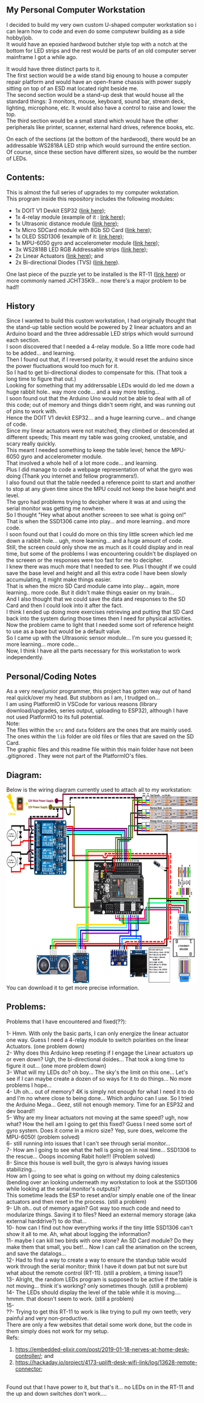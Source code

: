 ## My Personal Computer Workstation<br>

I decided to build my very own custom U-shaped computer workstation so i can learn how to code and even do some computewr building as a side hobby/job.<br>
It would have an epoxied hardwood butcher style top with a notch at the bottom for LED strips and the rest would be parts of an old computer server mainframe I got a while ago.<br>

It would have three distinct parts to it.<br>
The first section would be a wide stand big enoung to house a computer repair platform and would have an open-frame chassis with power supply sitting on top of an ESD mat located right beside me.<br>
The second section would be a stand-up desk that would house all the standard things: 3 monitors, mouse, keyboard, sound bar, stream deck, lighting, microphone, etc. It would also have a control to raise and lower the top.<br>
The third section would be a small stand which would have the other peripherals like printer, scanner, external hard drives, reference books, etc.<br>

On each of the sections (at the bottom of the hardwood), there would be an addressable WS2818A LED strip which would surround the entire section.<br>
Of course, since these section have different sizes, so would be the number of LEDs.<br>

## Contents:<br>
This is almost the full series of upgrades to my computer wokstation.<br>
This program inside this repository includes the following modules:<br>
- 1x DOIT V1 Devkit ESP32 (<a href="https://randomnerdtutorials.com/getting-started-with-esp32/" target="_blank">link here</a>);<br>
- 1x 4-relay module (example of it : <a href="https://www.amazon.ca/ELEGOO-Channel-Optocoupler-Arduino-Raspberry/dp/B06XCKQ1M9?th=1" target="_blank">link here</a>);<br>
- 1x Ultrasonic distance module (<a href="https://www.hackster.io/csw1/ultrasonic-sensor-with-arduino-uno-f33ca1" target="_blank">link here</a>);<br>
- 1x Micro SDCard module with 8Gb SD Card (<a href="https://www.amazon.ca/Storage-Memory-Shield-Module-Arduino/dp/B01IPCAP72" target="_blank">link here</a>);<br>
- 1x OLED SSD1306 (example of it: <a href="https://www.amazon.ca/UCTRONICS-SSD1306-Self-Luminous-Display-Raspberry/dp/B072Q2X2LL" target="_blank">link here</a>);<br>
- 1x MPU-6050 gyro and accelerometer module (<a href="https://howtomechatronics.com/tutorials/arduino/arduino-and-mpu6050-accelerometer-and-gyroscope-tutorial/" target="_blank">link here</a>);<br>
- 3x WS2818B LED RGB Addressable strips (<a href="https://www.superlightingled.com/ws2818-ic-programmable-led-strips-c-5_488_183.html" target="_blank">link here</a>);<br>
- 2x Linear Actuators (<a href="https://www.windynation.com/products/linear-actuators" target="_blank">link here</a>); and<br>
- 2x Bi-directional Diodes (TVS) (<a href="https://www.rohm.com/electronics-basics/diodes/di_what8" target="_blank">link here</a>).<br>

One last piece of the puzzle yet to be installed is the RT-11 (<a href="https://www.progressiveautomations.ca/products/rt-11" target="_blank">link here</a>) or more commonly named JCHT35K9... now there's a major problem to be had!!<br>

## History<br>
Since I wanted to build this custom workstation, I had originally thought that the stand-up table section would be powered by 2 linear actuators and an Arduino board and the three addressable LED strips which would surround each section.<br>
I soon discovered that I needed a 4-relay module. So a little more code had to be added... and learning.<br>
Then I found out that, if I reversed polarity, it would reset the arduino since the power fluctuations would too much for it.<br>
So I had to get bi-directional diodes to compensate for this. (That took a long time to figure that out.)<br>
Looking for something that my addrerssable LEDs would do led me down a huge rabbit hole.. way more code... and a way more testing...<br>
I soon found out that the Arduino Uno would not be able to deal with all of this code; out of memory and things didn't seem right, and was running out of pins to work with.<br>
Hence the DOIT V1 devkit ESP32... and a huge learning curve... and change of code.<br>
Since my linear actuators were not matched, they climbed or descended at different speeds; This meant my table was going crooked, unstable, and scary really quickly.<br>
This meant I needed something to keep the table level; hence the MPU-6050 gyro and accelerometer module.<br>
That involved a whole hell of a lot more code... and learning.<br>
Plus I did manage to code a webpage representation of what the gyro was doing (Thank you internet and fellow programmers!).<br>
I also found out that the table needed a reference point to start and another to stop at any given time since the MPU could not keep the base height and level.<br>
The gyro had problems trying to decipher where it was at and using the serial monitor was getting me nowhere.<br>
So I thought "Hey what about another screeen to see what is going on!"<br>
That is when the SSD1306 came into play... and more learning.. and more code.<br>
I soon found out that I could do more on this tiny little screen which led me down a rabbit hole... ugh, more learning... and a huge amount of code.<br>
Still, the screen could only show me as much as it could display and in real time, but some of the problems I was encountering couldn't be displayed on the screeen or the responses were too fast for me to decipher.<br>
I knew there was much more that I needed to see. Plus I thought if we could save the base level and height and all this extra code I have been slowly accumulating, it might make things easier.<br>
That is when the micro SD Card module came into play... again, more learning.. more code. But it didn't make things easier on my brain...<br>
And I also thought that we could save the data and responses to the SD Card and then I could look into it after the fact.<br>
I think I ended up doing more exercises retrieving and putting that SD Card back into the system during those times then I need for physical activities.<br>
Now the problem came to light that I needed some sort of reference height to use as a base but would be a default value.<br>
So I came up with the Ultrasonic sensor module... I'm sure you guessed it; more learning... more code...<br>
Now, I think I have all the parts necessary for this workstation to work independently.<br>

## Personal/Coding Notes<br>
As a very new/junior programmer, this project has gotten way out of hand real quick/over my head. But stubborn as I am, I trudged on...<br>
I am using PlatformIO in VSCode for various reasons (library download/upgrades, series output, uploading to ESP32), although I have not used PlatformIO to its full potential.<br>
Note:<br>
  The files within the ```src``` and ```data``` folders are the ones that are mainly used.<br>
  The ones within the ```lib``` folder are old files or files that are saved on the SD Card.<br>
  The graphic files and this readme file within this main folder have not been .gitignored . They were not part of the PlatformIO's files.<br>

## Diagram:<br>
Below is the wiring diagram currently used to attach all to my workstation:<br>
<img height=500 width=750 alt="Wiring diagram" src="https://github.com/Scarecrow1965/LED-SDCard-MPU-LA-OLED-ESP32/blob/main/ESP32-deskstand-wiring2.png"><br>
You can download it to get more precise information.<br>

## Problems:<br>
Problems that I have encountered and fixed(??):<br>

1- Hmm. With only the basic parts, I can only energize the linear actuator one way. Guess I need a 4-relay module to switch polarities on the linear Actuators. (one problem down)<br>
2- Why does this Arduino keep reseting if I engage the Linear actuators up or even down? Ugh, the bi-directional doides... That took a long time to figure it out... (one more problem down)<br>
3- What will my LEDs do? oh boy... The sky's the limit on this one... Let's see if I can maybe create a dozen of so ways for it to do things... No more problems I hope...<br>
4- Uh oh... out of memory? 4K is simply not enough for what I need it to do and I'm no where close to being done... Which arduino can I use. So I tried the Arduino Mega...  Geez, still not enough memory. Time for an ESP32 and dev board!!<br>
5- Why are my linear actuators not moving at the same speed? ugh, now what? How the hell am I going to get this fixed? Guess I need some sort of gyro system. Does it come in a micro size? Yep, sure does, welcome the MPU-6050! (problem solved)<br>
6- still running into issues that I can't see through serial monitor...<br>
7- How am I going to see what the hell is going on in real time... SSD1306 to the rescue... Ooops incoming Rabit hole!!! (Problem solved)<br>
8- Since this house is well built, the gyro is always having issues stabilizing...<br>
  How am I going to see what is going on without my doing calestenics (bending over an looking underneath my workstation to look at the SSD1306 while looking at the serial monitor's outputs)?<br>
  This sometime leads the ESP to reset and/or simply enable one of the linear actuators and then reset in the process. (still a problem)<br>
9- Uh oh.. out of memory again? Got way too much code and need to modularize things. Saving it to files? Need an external memory storage (aka external harddrive?) to do that...<br>
10- how can I find out how everything works if the tiny little SSD1306 can't show it all to me. Ah, what about logging the information?<br>
11- maybe I can kill two birds with one stone? An SD Card module? Do they make them that small, you bet!... Now I can call the animation on the screen, and save the datalogs...<br>
12- Had to find a way to create a way to ensure the standup table would work through the serial monitor; think I have it down pat but not sure but what about the remote control (RT-11). (still a problem, a timing issue?)<br>
13- Alright, the random LEDs program is supposed to be active if the table is not moving... think it's working? only sometimes though. (still a problem)<br>
14- The LEDs should display the level of the table while it is moving.... hmmm. that doesn't seem to work. (still a problem)<br>
15- <br>
??- Trying to get this RT-11 to work is like trying to pull my own teeth; very painful and very non-productive. <br>
 There are only a few websites that detail some work done, but the code in them simply does not work for my setup.<br>
 Refs:<br>
 1) <a href="https://embedded-elixir.com/post/2019-01-18-nerves-at-home-desk-controller/" target="_blank">https://embedded-elixir.com/post/2019-01-18-nerves-at-home-desk-controller/</a>; and<br>
 2) <a href="https://hackaday.io/project/4173-uplift-desk-wifi-link/log/13628-remote-connector" target="_blank">https://hackaday.io/project/4173-uplift-desk-wifi-link/log/13628-remote-connector</a>;<br>
 <br>
 Found out that I have power to it, but that's it... no LEDs on in the RT-11 and the up and down switches don't work....<br>

